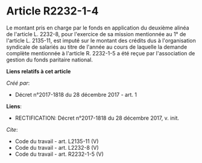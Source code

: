 # Article R2232-1-4

Le montant pris en charge par le fonds en application du deuxième alinéa de l'article L. 2232-8, pour l'exercice de sa
mission mentionnée au 1° de l'article L. 2135-11, est imputé sur le montant des crédits dus à l'organisation syndicale de
salariés au titre de l'année au cours de laquelle la demande complète mentionnée à l'article R. 2232-1-5 a été reçue par
l'association de gestion du fonds paritaire national.

**Liens relatifs à cet article**

_Créé par_:

  - Décret n°2017-1818 du 28 décembre 2017 - art. 1

**Liens**:

  - RECTIFICATION: Décret n°2017-1818 du 28 décembre 2017, v. init.

_Cite_:

  - Code du travail - art. L2135-11 (V)
  - Code du travail - art. L2232-8 (V)
  - Code du travail - art. R2232-1-5 (V)
